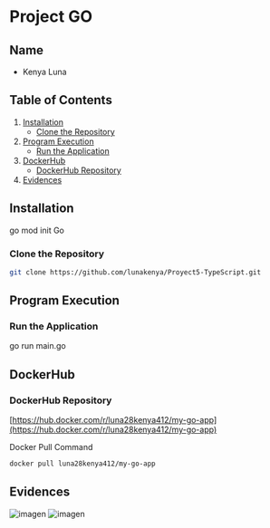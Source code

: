 # Project GO

## Name

- Kenya Luna

## Table of Contents

1. [Installation](#installation)
   - [Clone the Repository](#clone-the-repository)
2. [Program Execution](#program-execution)
   - [Run the Application](#run-the-application)
3. [DockerHub](#dockerhub)
   - [DockerHub Repository](#dockerhub-repository)
4. [Evidences](#evidences)

## Installation
go mod init Go

### Clone the Repository

```sh
git clone https://github.com/lunakenya/Proyect5-TypeScript.git
```

## Program Execution
### Run the Application

go run main.go


## DockerHub
### DockerHub Repository

[https://hub.docker.com/r/luna28kenya412/my-go-app](https://hub.docker.com/r/luna28kenya412/my-go-app)

Docker Pull Command
```sh
docker pull luna28kenya412/my-go-app
```

## Evidences
![imagen](https://github.com/user-attachments/assets/be7cf40d-d1f0-47b2-b6de-dd6477a30fef)
![imagen](https://github.com/user-attachments/assets/36092bb1-0aec-4c75-930f-909237850e92)






